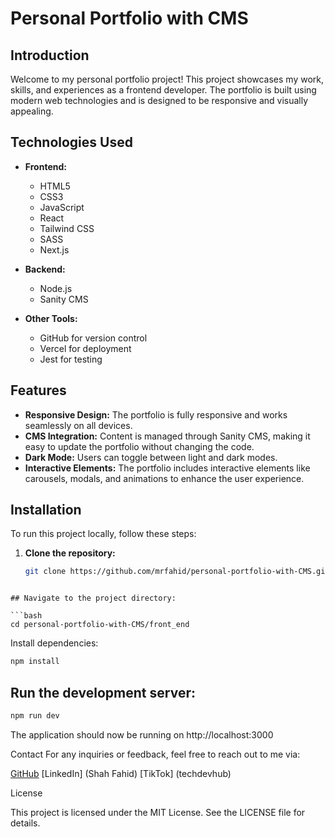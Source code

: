 

# Personal Portfolio with CMS

## Introduction

Welcome to my personal portfolio project! This project showcases my work, skills, and experiences as a frontend developer. The portfolio is built using modern web technologies and is designed to be responsive and visually appealing.

## Technologies Used

- **Frontend:**
  - HTML5
  - CSS3
  - JavaScript
  - React
  - Tailwind CSS
  - SASS
  - Next.js

- **Backend:**
  - Node.js
  - Sanity CMS

- **Other Tools:**
  - GitHub for version control
  - Vercel for deployment
  - Jest for testing

## Features

- **Responsive Design:** The portfolio is fully responsive and works seamlessly on all devices.
- **CMS Integration:** Content is managed through Sanity CMS, making it easy to update the portfolio without changing the code.
- **Dark Mode:** Users can toggle between light and dark modes.
- **Interactive Elements:** The portfolio includes interactive elements like carousels, modals, and animations to enhance the user experience.

## Installation

To run this project locally, follow these steps:

1. **Clone the repository:**
   ```bash
   git clone https://github.com/mrfahid/personal-portfolio-with-CMS.git
```

## Navigate to the project directory:

```bash
cd personal-portfolio-with-CMS/front_end
```

Install dependencies:
```bash
npm install
```


## Run the development server:
```bash
npm run dev
```

The application should now be running on http://localhost:3000

Contact
For any inquiries or feedback, feel free to reach out to me via:

 [GitHub](https://github.com/mrfahid)
 [LinkedIn] (Shah Fahid)
 [TikTok] (techdevhub)


License

This project is licensed under the MIT License. See the LICENSE file for details.
